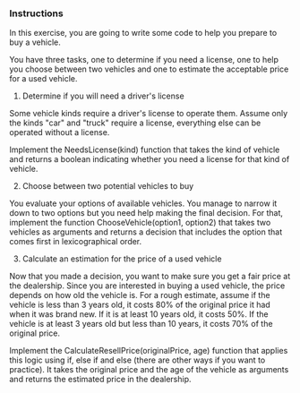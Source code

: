 ### Instructions

In this exercise, you are going to write some code to help you prepare to buy a vehicle.

You have three tasks, one to determine if you need a license, one to help you choose between two vehicles and one to estimate the acceptable price for a used vehicle.

1. Determine if you will need a driver's license

Some vehicle kinds require a driver's license to operate them. Assume only the kinds "car" and "truck" require a license, everything else can be operated without a license.

Implement the NeedsLicense(kind) function that takes the kind of vehicle and returns a boolean indicating whether you need a license for that kind of vehicle.


2. Choose between two potential vehicles to buy

You evaluate your options of available vehicles. You manage to narrow it down to two options but you need help making the final decision. For that, implement the function ChooseVehicle(option1, option2) that takes two vehicles as arguments and returns a decision that includes the option that comes first in lexicographical order.

3. Calculate an estimation for the price of a used vehicle

Now that you made a decision, you want to make sure you get a fair price at the dealership. Since you are interested in buying a used vehicle, the price depends on how old the vehicle is. For a rough estimate, assume if the vehicle is less than 3 years old, it costs 80% of the original price it had when it was brand new. If it is at least 10 years old, it costs 50%. If the vehicle is at least 3 years old but less than 10 years, it costs 70% of the original price.

Implement the CalculateResellPrice(originalPrice, age) function that applies this logic using if, else if and else (there are other ways if you want to practice). It takes the original price and the age of the vehicle as arguments and returns the estimated price in the dealership.